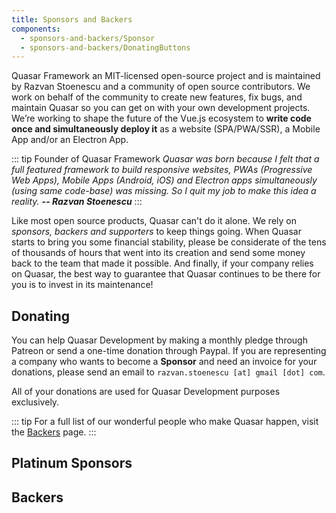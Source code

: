 ```yaml
---
title: Sponsors and Backers
components:
  - sponsors-and-backers/Sponsor
  - sponsors-and-backers/DonatingButtons
---
```


Quasar Framework an MIT-licensed open-source project and is maintained by Razvan Stoenescu and a community of open source contributors. We work on behalf of the community to create new features, fix bugs, and maintain Quasar so you can get on with your own development projects. We’re working to shape the future of the Vue.js ecosystem to **write code once and simultaneously deploy it** as a website (SPA/PWA/SSR), a Mobile App and/or an Electron App.

::: tip Founder of Quasar Framework
*Quasar was born because I felt that a full featured framework to build responsive websites, PWAs (Progressive Web Apps), Mobile Apps (Android, iOS) and Electron apps simultaneously (using same code-base) was missing. So I quit my job to make this idea a reality. **-- Razvan Stoenescu***
:::

Like most open source products, Quasar can't do it alone. We rely on *sponsors, backers and supporters* to keep things going. When Quasar starts to bring you some financial stability, please be considerate of the tens of thousands of hours that went into its creation and send some money back to the team that made it possible. And finally, if your company relies on Quasar, the best way to guarantee that Quasar continues to be there for you is to invest in its maintenance!

## Donating
You can help Quasar Development by making a monthly pledge through Patreon or send a one-time donation through Paypal. If you are representing a company who wants to become a **Sponsor** and need an invoice for your donations, please send an email to `razvan.stoenescu [at] gmail [dot] com`.

<donating-buttons />

All of your donations are used for Quasar Development purposes exclusively.

::: tip
For a full list of our wonderful people who make Quasar happen, visit the [Backers](https://github.com/quasarframework/quasar/blob/dev/backers.md) page.
:::

## Platinum Sponsors

<div class="q-gutter-sm row items-start">
  <sponsor img="think-health-data.png" name="Think Health Data" />

  <sponsor img="truelogic.png" name="Truelogic" url="https://truelogic.com/" />

  <sponsor img="taylored-technology.jpeg" name="Taylored Technology" url="https://tayloredtechnology.net/" />
</div>

## Backers

<div class="q-gutter-sm row">
  <sponsor img="campus-cloud-services.png" name="Campus Cloud Services" url="http://campuscloudservices.com/" />

  <sponsor img="juggle-street.png" name="Juggle Street" url="https://www.jugglestreet.com.au/" />

  <sponsor img="com-com-services.png" name="Com Com Services" url="http://comcomservices.com/" />

  <sponsor img="kalisio.png" name="Kalisio" url="https://kalisio.com/" />

  <sponsor img="platform-purple.png" name="Platform Purple" url="https://platformpurple.com/" />

  <sponsor img="bgasoft.png" name="BGASoft" url="https://www.bgasoft.com/" />

  <sponsor img="letsbutterfly.png" name="LetsButterfly" url="https://www.letsbutterfly.com/" />

  <sponsor img="project-finance.png" name="Project Finance" url="https://www.projectfinance.io/" />
</div>
